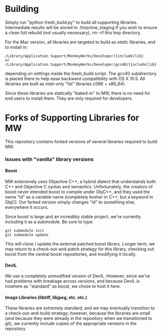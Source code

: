 # Building #
Simply run "python fresh_build.py" to build all supporting libraries. Intermediate results will be stored in:
	/tmp/mw_staging
If you wish to ensure a clean full rebuild (_not_ usually necessary), rm -rf this tmp directory.

For the Mac version, all libraries are targeted to build as *static* libraries, and to install in:

	/Library/Application Support/MonkeyWorks/Developer/{include|lib}
	or
	/Library/Application Support/MonkeyWorks/Developer/gcc40/{include|lib}
	
depending on settings inside the fresh_build script.  The gcc40 subdirectory is placed there to help ease backward compatibility with OS X 10.5.  All libraries are built as intel-only "fat" libraries (i386 + x86_64).

Since these libraries are statically "baked-in" to MW, there is no need for end users to install them.  They are only required for developers.


# Forks of Supporting Libraries for MW #

This repository contains forked versions of several libraries required to build MW.  

### Issues with "vanilla" library versions ###

#### Boost ####

MW extensively uses Objective C++, a hybrid dialect that understands both C++ and Objective C syntax and semantics.  Unfortunately, the creators of boost never intended boost to compile under ObjC++, and they used the name "id" as a variable name (completely kosher in C++, but a keyword in ObjC).  Our forked version simply changes "id" to something else, everywhere it occurs.

Since boost is large and an incredibly stable project, we're currently including it as a submodule.  Be sure to type:

	git submodule init
	git submodule update

This will clone / update the external patched boost library.  Longer term, we may return to a check-out-and-patch strategy for this library, checking out boost from the central boost repositories, and modifying it locally.


#### DevIL ####

We use a completely unmodified version of DevIL.  However, since we've had problems with breakage across versions, and because DevIL is nowhere as "standard" as boost, we chose to host it here.

#### Image Libraries (libtiff, libjpeg, etc. etc.) ####

These libraries are extremely standard, and we may eventually transition to a check-out-and-build strategy; however, because the libraries are small (and because they were already in the repository when we transitioned to git), we currently include copies of the appropriate versions in the repository.

